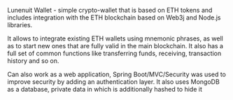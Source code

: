 Lunenuit Wallet - simple crypto-wallet that is based on ETH tokens and includes integration with the ETH blockchain based on Web3j and Node.js libraries.

It allows to integrate existing ETH wallets using mnemonic phrases, as well as to start new ones that are fully valid in the main blockchain. It also has a full set of common functions like transferring funds, receiving, transaction history and so on.

Can also work as a web application, Spring Boot/MVC/Security was used to improve security by adding an authentication layer. It also uses MongoDB as a database, private data in which is additionally hashed to hide it 
